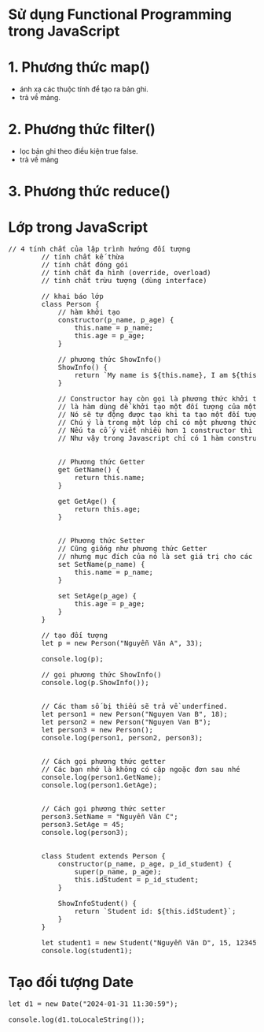 # Sử dụng Functional Programming trong JavaScript
# 1. Phương thức map()
- ánh xạ các thuộc tính để tạo ra bản ghi.<br>
- trả về mảng.
# 2. Phương thức filter()
- lọc bản ghi theo điều kiện true false.<br>
- trả về mảng
# 3. Phương thức reduce()

# Lớp trong JavaScript
<pre>// 4 tính chất của lập trình hướng đối tượng
        // tính chất kế thừa
        // tính chất đóng gói
        // tính chất đa hình (override, overload)
        // tính chất trừu tượng (dùng interface)

        // khai báo lớp
        class Person {
            // hàm khởi tạo
            constructor(p_name, p_age) {
                this.name = p_name;
                this.age = p_age;
            }

            // phương thức ShowInfo()
            ShowInfo() {
                return `My name is ${this.name}, I am ${this.age} years old.`;
            }

            // Constructor hay còn gọi là phương thức khởi tạo
            // là hàm dùng để khởi tạo một đối tượng của một lớp.
            // Nó sẽ tự động được tạo khi ta tạo một đối tượng của lớp.
            // Chú ý là trong một lớp chỉ có một phương thức constructor
            // Nếu ta cố ý viết nhiều hơn 1 constructor thì sẽ xuất hiện lỗi.
            // Như vậy trong Javascript chỉ có 1 hàm constructor


            // Phương thức Getter
            get GetName() {
                return this.name;
            }

            get GetAge() {
                return this.age;
            }


            // Phương thức Setter
            // Cũng giống như phương thức Getter
            // nhưng mục đích của nó là set giá trị cho các thuộc tính
            set SetName(p_name) {
                this.name = p_name;
            }

            set SetAge(p_age) {
                this.age = p_age;
            }
        }

        // tạo đối tượng
        let p = new Person("Nguyễn Văn A", 33);

        console.log(p);

        // gọi phương thức ShowInfo()
        console.log(p.ShowInfo());


        // Các tham số bị thiếu sẽ trả về underfined.
        let person1 = new Person("Nguyen Van B", 18);
        let person2 = new Person("Nguyen Van B");
        let person3 = new Person();
        console.log(person1, person2, person3);


        // Cách gọi phương thức getter
        // Các bạn nhớ là không có cặp ngoặc đơn sau nhé
        console.log(person1.GetName);
        console.log(person1.GetAge);


        // Cách gọi phương thức setter
        person3.SetName = "Nguyễn Văn C";
        person3.SetAge = 45;
        console.log(person3);


        class Student extends Person {
            constructor(p_name, p_age, p_id_student) {
                super(p_name, p_age);
                this.idStudent = p_id_student;
            }

            ShowInfoStudent() {
                return `Student id: ${this.idStudent}`;
            }
        }

        let student1 = new Student("Nguyễn Văn D", 15, 123456);
        console.log(student1);</pre>

# Tạo đối tượng Date
<pre>let d1 = new Date("2024-01-31 11:30:59");

console.log(d1.toLocaleString());</pre>
